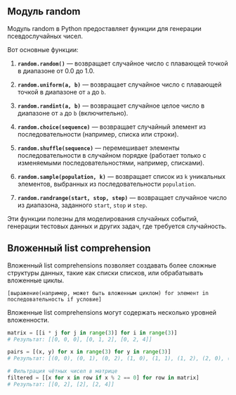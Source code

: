 ## Модуль random

Модуль random в Python предоставляет функции для генерации псевдослучайных чисел. 

Вот основные функции:

1. **`random.random()`** — возвращает случайное число с плавающей точкой в диапазоне от 0.0 до 1.0.

2. **`random.uniform(a, b)`** — возвращает случайное число с плавающей точкой в диапазоне от `a` до `b`.

3. **`random.randint(a, b)`** — возвращает случайное целое число в диапазоне от `a` до `b` (включительно).

4. **`random.choice(sequence)`** — возвращает случайный элемент из последовательности (например, списка или строки).

5. **`random.shuffle(sequence)`** — перемешивает элементы последовательности в случайном порядке (работает только с изменяемыми последовательностями, например, списками).

6. **`random.sample(population, k)`** — возвращает список из `k` уникальных элементов, выбранных из последовательности `population`.

7. **`random.randrange(start, stop, step)`** — возвращает случайное число из диапазона, заданного `start`, `stop` и `step`.

Эти функции полезны для моделирования случайных событий, генерации тестовых данных и других задач, где требуется случайность.


## Вложенный list comprehension

Вложенный list comprehensions позволяет создавать более сложные структуры данных, такие как списки списков, или обрабатывать вложенные циклы.

```text
[выражение(например, может быть вложенным циклом) for элемент in последовательность if условие]
```
Вложенные list comprehensions могут содержать несколько уровней вложенности.

```python
matrix = [[i * j for j in range(3)] for i in range(3)]
# Результат: [[0, 0, 0], [0, 1, 2], [0, 2, 4]]

pairs = [(x, y) for x in range(3) for y in range(3)]
# Результат: [(0, 0), (0, 1), (0, 2), (1, 0), (1, 1), (1, 2), (2, 0), (2, 1), (2, 2)]

# Фильтрация чётных чисел в матрице
filtered = [[x for x in row if x % 2 == 0] for row in matrix]
# Результат: [[0, 2], [2], [2, 4]]
```